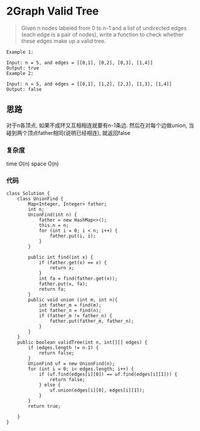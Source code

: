 # 2Graph Valid Tree
> Given n nodes labeled from 0 to n-1 and a list of undirected edges (each edge is a pair of nodes), write a function to check whether these edges make up a valid tree.

	Example 1:
	
	Input: n = 5, and edges = [[0,1], [0,2], [0,3], [1,4]]
	Output: true
	Example 2:
	
	Input: n = 5, and edges = [[0,1], [1,2], [2,3], [1,3], [1,4]]
	Output: false

## 思路
对于n各顶点, 如果不成环又互相相连就要有n-1条边. 然后在对每个边做union, 当碰到两个顶点father相同(说明已经相连), 就返回false
### 复杂度
time O(n) space O(n)
### 代码

```
class Solution {
    class UnionFind {
        Map<Integer, Integer> father;
        int n;
        UnionFind(int n) {
            father = new HashMap<>();
            this.n = n;
            for (int i = 0; i < n; i++) {
                father.put(i, i);
            }
        }
        
        public int find(int x) {
            if (father.get(x) == x) {
                return x;
            }
            int fa = find(father.get(x));
            father.put(x, fa);
            return fa;
        }
        public void union (int m, int n){
            int father_m = find(m);
            int father_n = find(n);
            if (father_m != father_n) {
                father.put(father_m, father_n);
            }
        }
    }
    public boolean validTree(int n, int[][] edges) {
        if (edges.length != n-1) {
            return false;
        }
        UnionFind uf = new UnionFind(n);
        for (int i = 0; i< edges.length; i++) {
            if (uf.find(edges[i][0]) == uf.find(edges[i][1])) {
                return false;
            } else {
                uf.union(edges[i][0], edges[i][1]);
            }
        }
        return true;
        
    }
}

```